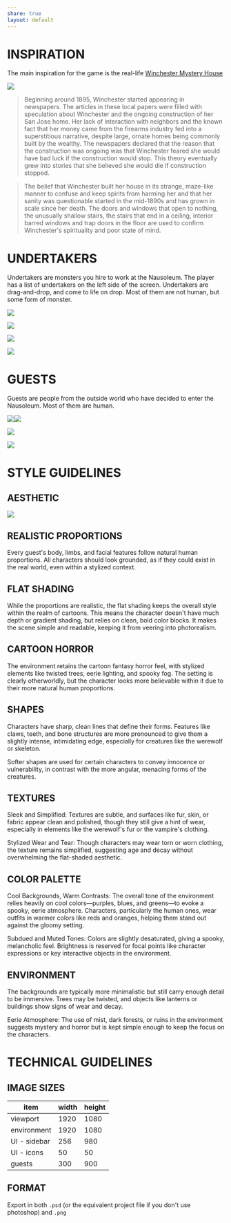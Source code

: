 ```yaml
---
share: true
layout: default
---
```

  
# INSPIRATION  
  
The main inspiration for the game is the real-life [Winchester Mystery House](https://winchestermysteryhouse.com)  
  
![](./Attachments/winchester-front-of-house.jpg)  
  
> Beginning around 1895, Winchester started appearing in newspapers. The articles in these local papers were filled with speculation about Winchester and the ongoing construction of her San Jose home. Her lack of interaction with neighbors and the known fact that her money came from the firearms industry fed into a superstitious narrative, despite large, ornate homes being commonly built by the wealthy. The newspapers declared that the reason that the construction was ongoing was that Winchester feared she would have bad luck if the construction would stop. This theory eventually grew into stories that she believed she would die if construction stopped.  
  
> The belief that Winchester built her house in its strange, maze-like manner to confuse and keep spirits from harming her and that her sanity was questionable started in the mid-1890s and has grown in scale since her death. The doors and windows that open to nothing, the unusually shallow stairs, the stairs that end in a ceiling, interior barred windows and trap doors in the floor are used to confirm Winchester's spirituality and poor state of mind.  
  
# UNDERTAKERS  
  
Undertakers are monsters you hire to work at the Nausoleum. The player has a list of undertakers on the left side of the screen. Undertakers are drag-and-drop, and come to life on drop. Most of them are not human, but some form of monster.  
  
![](./Attachments/skelly_arm.png)  
  
![](./Attachments/SparklyVampire.png)  
  
![](./Attachments/spider_sisters.png)  
  
![](./Attachments/therewolf.png)  
  
# GUESTS  
  
Guests are people from the outside world who have decided to enter the Nausoleum. Most of them are human.  
  
![](./Attachments/project_1_en-20240925095903554.webp)![](./Attachments/project_1_en-20240925095852168.webp)  
  
![](./Attachments/project_1_en-20240925095835766.webp)  
  
![](./Attachments/project_1_en-20240925095819901.webp)  
  
# STYLE GUIDELINES  
  
## AESTHETIC  
  
![](./Attachments/bj.gif)  
  
## REALISTIC PROPORTIONS  
  
Every guest's body, limbs, and facial features follow natural human proportions. All characters should look grounded, as if they could exist in the real world, even within a stylized context.  
  
## FLAT SHADING  
  
While the proportions are realistic, the flat shading keeps the overall style within the realm of cartoons. This means the character doesn't have much depth or gradient shading, but relies on clean, bold color blocks. It makes the scene simple and readable, keeping it from veering into photorealism.  
  
## CARTOON HORROR  
  
The environment retains the cartoon fantasy horror feel, with stylized elements like twisted trees, eerie lighting, and spooky fog. The setting is clearly otherworldly, but the character looks more believable within it due to their more natural human proportions.  
  
## SHAPES  
  
Characters have sharp, clean lines that define their forms. Features like claws, teeth, and bone structures are more pronounced to give them a slightly intense, intimidating edge, especially for creatures like the werewolf or skeleton.  
  
Softer shapes are used for certain characters to convey innocence or vulnerability, in contrast with the more angular, menacing forms of the creatures.  
  
## TEXTURES  
  
Sleek and Simplified: Textures are subtle, and surfaces like fur, skin, or fabric appear clean and polished, though they still give a hint of wear, especially in elements like the werewolf's fur or the vampire's clothing.  
  
Stylized Wear and Tear: Though characters may wear torn or worn clothing, the texture remains simplified, suggesting age and decay without overwhelming the flat-shaded aesthetic.  
  
## COLOR PALETTE  
  
Cool Backgrounds, Warm Contrasts: The overall tone of the environment relies heavily on cool colors—purples, blues, and greens—to evoke a spooky, eerie atmosphere. Characters, particularly the human ones, wear outfits in warmer colors like reds and oranges, helping them stand out against the gloomy setting.  
  
Subdued and Muted Tones: Colors are slightly desaturated, giving a spooky, melancholic feel. Brightness is reserved for focal points like character expressions or key interactive objects in the environment.  
  
## ENVIRONMENT  
  
The backgrounds are typically more minimalistic but still carry enough detail to be immersive. Trees may be twisted, and objects like lanterns or buildings show signs of wear and decay.  
  
Eerie Atmosphere: The use of mist, dark forests, or ruins in the environment suggests mystery and horror but is kept simple enough to keep the focus on the characters.  
  
# TECHNICAL GUIDELINES  
  
## IMAGE SIZES  
  
| item         | width | height |  
| ------------ | ----- | ------ |  
| viewport     | 1920  | 1080   |  
| environment  | 1920  | 1080   |  
| UI - sidebar | 256   | 980    |  
| UI - icons   | 50    | 50     |  
| guests       | 300   | 900    |  
  
## FORMAT  
  
Export in both `.psd` (or the equivalent project file if you don't use photoshop) and `.png`  
